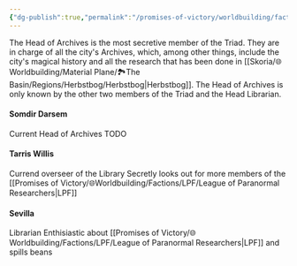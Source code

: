 ```yaml
---
{"dg-publish":true,"permalink":"/promises-of-victory/worldbuilding/factions/the-triad/head-of-archives/","title":"Head of Archives","noteIcon":"NPC","created":"2023-01-25T02:26:54.273+01:00","updated":"2023-03-29T21:32:44.983+02:00"}
---
```


The Head of Archives is the most secretive member of the Triad.
They are in charge of all the city's Archives, which, among other things, include the city's magical history and all the research that has been done in [[Skoria/🌐Worldbuilding/Material Plane/🏞️The Basin/Regions/Herbstbog/Herbstbog\|Herbstbog]].
The Head of Archives is only known by the other two members of the Triad and the Head Librarian.

#### Somdir Darsem

Current Head of Archives TODO

#### Tarris Willis

Currend overseer of the Library
Secretly looks out for more members of the [[Promises of Victory/🌐Worldbuilding/Factions/LPF/League of Paranormal Researchers\|LPF]]

#### Sevilla

Librarian
Enthisiastic about [[Promises of Victory/🌐Worldbuilding/Factions/LPF/League of Paranormal Researchers\|LPF]] and spills beans